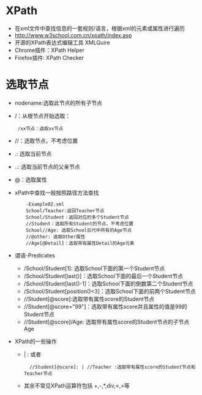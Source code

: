 # XPath
 - 在xml文件中查找信息的一套规则/语言，根据xml的元素或属性进行遍历
 - http://www.w3school.com.cn/xpath/index.asp
 - 开源的XPath表达式编辑工具 XMLQuire
 - Chrome插件：XPath Helper
 - Firefox插件: XPath Checker
 
# 选取节点
 - nodename:选取此节点的所有子节点
 - /：从根节点开始选取：
 
        /xx节点：选取xx节点
        
 - //：选取节点，不考虑位置
 
 - .: 选取当前节点
 - ..: 选取当前节点的父亲节点
 - @：选取属性
 - xPath中查找一般按照路径方法查找
            
           -Example02.xml 
           School/Teacher:返回Teacher节点
           School/Student：返回对应的多个Student节点
           //Student：选取所有Student的节点，不考虑位置
           School//Age: 选取School后代中所有的Age节点
           //@other: 选取Other属性
           //Age[@Detail]：选取带有属性Detail的Age元素
           
 - 谓语-Predicates
 
    - /School/Student[1]: 选取School下面的第一个Student节点
    - /School/Student[last()]：选取School下面的最后一个Student节点
    - /School/Student[last()-1]：选取School下面的倒数第二个Student节点
    - /School/Student[position()<3]：选取School下面的前两个Student节点
    - //Student[@score]:选取带有属性score的Student节点
    - //Student[@score="99"]：选取带有属性score并且属性的值是99的Student节点
    - //Student[@score]/Age: 选取带有属性score的Student节点的子节点Age
 - XPath的一些操作
    - | : 或者
    
            //Student[@score]: | //Teacher :选取带有属性score的Student节点和Teacher节点
    - 其余不常见XPath运算符包括 +,-,*,div,<,>等       
    